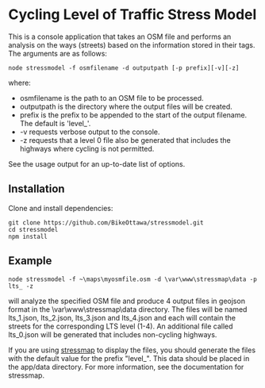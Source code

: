 # Cycling Level of Traffic Stress Model

This is a console application that takes an OSM file and performs an analysis on the ways (streets) based on the information stored in their tags. The arguments are as follows:

 `node stressmodel -f osmfilename -d outputpath [-p prefix][-v][-z]`
 
 where:
 
 * osmfilename   is the path to an OSM file to be processed.
 * outputpath    is the directory where the output files will be created.
 * prefix        is the prefix to be appended to the start of the output filename. The default is 'level_'.
 * -v            requests verbose output to the console.
 * -z            requests that a level 0 file also be generated that includes the highways where cycling is not permitted.
  
See the usage output for an up-to-date list of options.

## Installation
Clone and install dependencies: 
```
git clone https://github.com/BikeOttawa/stressmodel.git
cd stressmodel
npm install
```

 ## Example ##
 
 `node stressmodel -f ~\maps\myosmfile.osm -d \var\www\stressmap\data -p lts_ -z`
 
 will analyze the specified OSM file and produce 4 output files in geojson format in the \var\www\stressmap\data directory. The files will be named lts_1.json, lts_2.json, lts_3.json and lts_4.json and each will contain the streets for the corresponding LTS level (1-4). An additional file called lts_0.json will be generated that includes non-cycling highways.
 
 If you are using [stressmap](https://github.com/rcmc2020/stressmap) to display the files, you should generate the files with the default value for the prefix "level_". This data should be placed in the app/data directory. For more information, see the documentation for stressmap.
